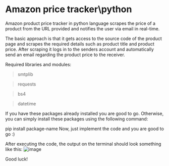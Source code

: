 # Amazon price tracker\python


Amazon product price tracker in python language scrapes the price of a product from the URL provided and notifies the user via email in real-time. 

The basic approach is that it gets access to the source code of the product page and scrapes the required details such as product title and product price. After scraping it logs in to the senders account and automatically send an email regarding the product price to the receiver.

Required libraries and modules:

>smtplib

>requests

>bs4

>datetime

If you have these packages already installed you are good to go. Otherwise, you can simply install these packages using the following command:

pip install package-name
Now, just implement the code and you are good to go :)

After executing the code, the output on the terminal should look something like this:
 ![image](https://user-images.githubusercontent.com/87795451/142896772-1110804c-9be2-40bc-8b83-bafcd72cef77.png)

Good luck!
